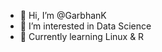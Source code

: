 - 👋 Hi, I’m @GarbhanK
- 👀 I’m interested in Data Science
- 🌱 Currently learning Linux & R

<!---
GarbhanK/GarbhanK is a ✨ special ✨ repository because its `README.md` (this file) appears on your GitHub profile.
You can click the Preview link to take a look at your changes.
--->
